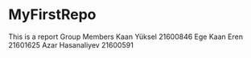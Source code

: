 # MyFirstRepo
 This is a report
 Group Members
Kaan Yüksel 21600846
Ege Kaan Eren 21601625
Azar Hasanaliyev 21600591
